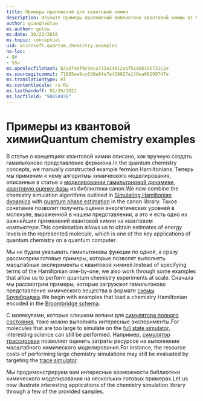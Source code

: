 ```yaml
---
title: Примеры приложений для квантовой химии
description: Изучите примеры приложений библиотеки квантовой химии от Майкрософт
author: guanghaolow
ms.author: gulow
ms.date: 10/23/2018
ms.topic: conceptual
uid: microsoft.quantum.chemistry.examples
no-loc:
- Q#
- $$v
ms.openlocfilehash: b2a8740f9c94ca733e24012aaf5c80b15b731c2e
ms.sourcegitcommit: 71605ea9cc630e84e7ef29027e1f0ea06299747e
ms.translationtype: HT
ms.contentlocale: ru-RU
ms.lasthandoff: 01/26/2021
ms.locfileid: "98858926"
---
```

# <a name="quantum-chemistry-examples"></a><span data-ttu-id="d7a6d-103">Примеры из квантовой химии</span><span class="sxs-lookup"><span data-stu-id="d7a6d-103">Quantum chemistry examples</span></span>

<span data-ttu-id="d7a6d-104">В статье о концепциях квантовой химии описано, как вручную создать гамильтоново представление фермиона.</span><span class="sxs-lookup"><span data-stu-id="d7a6d-104">In the quantum chemistry concepts, we manually constructed example fermion Hamiltonians.</span></span> <span data-ttu-id="d7a6d-105">Теперь мы применим к нему алгоритмы химического моделирования, описанные в статье о [моделировании гамильтоновой динамики](xref:microsoft.quantum.libraries.standard.algorithms), [квантовую оценку фазы](xref:microsoft.quantum.libraries.characterization) из библиотеки canon.</span><span class="sxs-lookup"><span data-stu-id="d7a6d-105">We now combine the chemistry simulation algorithms outlined in [Simulating Hamiltonian dynamics](xref:microsoft.quantum.libraries.standard.algorithms) with [quantum phase estimation](xref:microsoft.quantum.libraries.characterization) in the canon library.</span></span> <span data-ttu-id="d7a6d-106">Такое сочетание позволит получить оценки энергетических уровней в молекуле, выраженной в нашем представлении, а это и есть одно из важнейших применений квантовой химии на квантовом компьютере.</span><span class="sxs-lookup"><span data-stu-id="d7a6d-106">This combination allows us to obtain  estimates of energy levels in the represented molecule, which is one of the key applications of quantum chemistry on a quantum computer.</span></span> 

<span data-ttu-id="d7a6d-107">Мы не будем указывать гамильтоновы функции по одной, а сразу рассмотрим готовые примеры, которые позволят выполнять масштабные эксперименты с квантовой химией.</span><span class="sxs-lookup"><span data-stu-id="d7a6d-107">Instead of specifying terms of the Hamiltonian one-by-one, we also work through some examples that allow us to perform quantum chemistry experiments at scale.</span></span> <span data-ttu-id="d7a6d-108">Сначала мы рассмотрим примеры, которые загружают гамильтоново представление химического вещества в формате [схемы Брумбриджа](xref:microsoft.quantum.libraries.chemistry.schema.broombridge).</span><span class="sxs-lookup"><span data-stu-id="d7a6d-108">We begin with examples that load a chemistry Hamiltonian encoded in the [Broombridge schema](xref:microsoft.quantum.libraries.chemistry.schema.broombridge).</span></span>

<span data-ttu-id="d7a6d-109">С молекулами, которые слишком велики для [симулятора полного состояния](xref:microsoft.quantum.machines.full-state-simulator), тоже можно выполнять интересные эксперименты.</span><span class="sxs-lookup"><span data-stu-id="d7a6d-109">For molecules that are too large to simulate on the [full state simulator](xref:microsoft.quantum.machines.full-state-simulator), interesting science can still be performed.</span></span> <span data-ttu-id="d7a6d-110">Например, [симулятор трассировки](xref:microsoft.quantum.machines.qc-trace-simulator.intro) позволяет оценить затраты ресурсов на выполнение масштабного химического моделирования.</span><span class="sxs-lookup"><span data-stu-id="d7a6d-110">For instance, the resource costs of performing large chemistry simulations may still be evaluated by targeting the [trace simulator](xref:microsoft.quantum.machines.qc-trace-simulator.intro).</span></span>

<span data-ttu-id="d7a6d-111">Мы продемонстрируем вам интересные возможности библиотеки химического моделирования на нескольких готовых примерах.</span><span class="sxs-lookup"><span data-stu-id="d7a6d-111">Let us now illustrate interesting applications of the chemistry simulation library through a few of the provided samples.</span></span>
